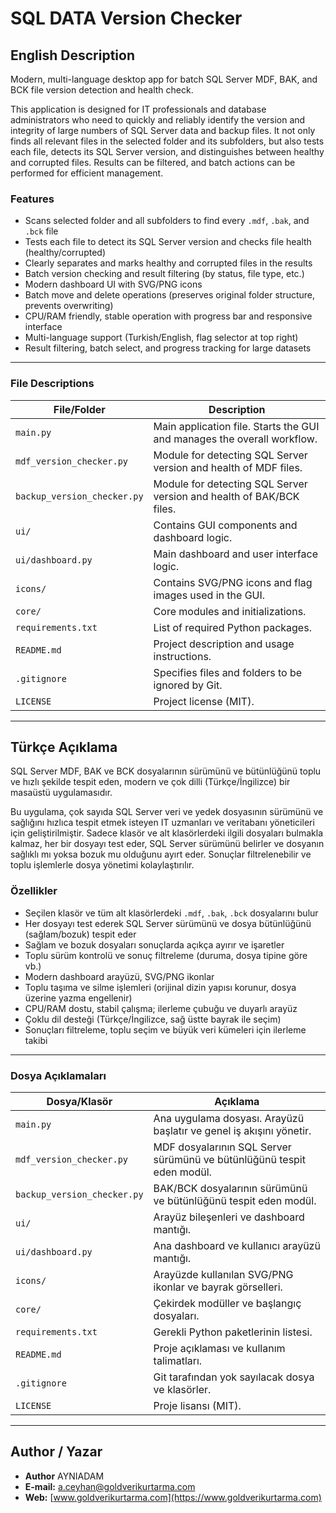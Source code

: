 # SQL DATA Version Checker

## English Description

Modern, multi-language desktop app for batch SQL Server MDF, BAK, and BCK file version detection and health check.

This application is designed for IT professionals and database administrators who need to quickly and reliably identify the version and integrity of large numbers of SQL Server data and backup files. It not only finds all relevant files in the selected folder and its subfolders, but also tests each file, detects its SQL Server version, and distinguishes between healthy and corrupted files. Results can be filtered, and batch actions can be performed for efficient management.

### Features
- Scans selected folder and all subfolders to find every `.mdf`, `.bak`, and `.bck` file
- Tests each file to detect its SQL Server version and checks file health (healthy/corrupted)
- Clearly separates and marks healthy and corrupted files in the results
- Batch version checking and result filtering (by status, file type, etc.)
- Modern dashboard UI with SVG/PNG icons
- Batch move and delete operations (preserves original folder structure, prevents overwriting)
- CPU/RAM friendly, stable operation with progress bar and responsive interface
- Multi-language support (Turkish/English, flag selector at top right)
- Result filtering, batch select, and progress tracking for large datasets

---

### File Descriptions

| File/Folder                | Description                                                                 |
|----------------------------|-----------------------------------------------------------------------------|
| `main.py`                  | Main application file. Starts the GUI and manages the overall workflow.      |
| `mdf_version_checker.py`   | Module for detecting SQL Server version and health of MDF files.             |
| `backup_version_checker.py`| Module for detecting SQL Server version and health of BAK/BCK files.         |
| `ui/`                      | Contains GUI components and dashboard logic.                                |
| `ui/dashboard.py`          | Main dashboard and user interface logic.                                    |
| `icons/`                   | Contains SVG/PNG icons and flag images used in the GUI.                     |
| `core/`                    | Core modules and initializations.                                           |
| `requirements.txt`         | List of required Python packages.                                           |
| `README.md`                | Project description and usage instructions.                                 |
| `.gitignore`               | Specifies files and folders to be ignored by Git.                           |
| `LICENSE`                  | Project license (MIT).                                                      |

---

## Türkçe Açıklama

SQL Server MDF, BAK ve BCK dosyalarının sürümünü ve bütünlüğünü toplu ve hızlı şekilde tespit eden, modern ve çok dilli (Türkçe/İngilizce) bir masaüstü uygulamasıdır.

Bu uygulama, çok sayıda SQL Server veri ve yedek dosyasının sürümünü ve sağlığını hızlıca tespit etmek isteyen IT uzmanları ve veritabanı yöneticileri için geliştirilmiştir. Sadece klasör ve alt klasörlerdeki ilgili dosyaları bulmakla kalmaz, her bir dosyayı test eder, SQL Server sürümünü belirler ve dosyanın sağlıklı mı yoksa bozuk mu olduğunu ayırt eder. Sonuçlar filtrelenebilir ve toplu işlemlerle dosya yönetimi kolaylaştırılır.

### Özellikler
- Seçilen klasör ve tüm alt klasörlerdeki `.mdf`, `.bak`, `.bck` dosyalarını bulur
- Her dosyayı test ederek SQL Server sürümünü ve dosya bütünlüğünü (sağlam/bozuk) tespit eder
- Sağlam ve bozuk dosyaları sonuçlarda açıkça ayırır ve işaretler
- Toplu sürüm kontrolü ve sonuç filtreleme (duruma, dosya tipine göre vb.)
- Modern dashboard arayüzü, SVG/PNG ikonlar
- Toplu taşıma ve silme işlemleri (orijinal dizin yapısı korunur, dosya üzerine yazma engellenir)
- CPU/RAM dostu, stabil çalışma; ilerleme çubuğu ve duyarlı arayüz
- Çoklu dil desteği (Türkçe/İngilizce, sağ üstte bayrak ile seçim)
- Sonuçları filtreleme, toplu seçim ve büyük veri kümeleri için ilerleme takibi

---

### Dosya Açıklamaları

| Dosya/Klasör                | Açıklama                                                                   |
|-----------------------------|----------------------------------------------------------------------------|
| `main.py`                   | Ana uygulama dosyası. Arayüzü başlatır ve genel iş akışını yönetir.        |
| `mdf_version_checker.py`    | MDF dosyalarının SQL Server sürümünü ve bütünlüğünü tespit eden modül.      |
| `backup_version_checker.py` | BAK/BCK dosyalarının sürümünü ve bütünlüğünü tespit eden modül.             |
| `ui/`                       | Arayüz bileşenleri ve dashboard mantığı.                                   |
| `ui/dashboard.py`           | Ana dashboard ve kullanıcı arayüzü mantığı.                                |
| `icons/`                    | Arayüzde kullanılan SVG/PNG ikonlar ve bayrak görselleri.                  |
| `core/`                     | Çekirdek modüller ve başlangıç dosyaları.                                 |
| `requirements.txt`          | Gerekli Python paketlerinin listesi.                                       |
| `README.md`                 | Proje açıklaması ve kullanım talimatları.                                  |
| `.gitignore`                | Git tarafından yok sayılacak dosya ve klasörler.                           |
| `LICENSE`                   | Proje lisansı (MIT).                                                       |

---

## Author / Yazar
- **Author** AYNIADAM
- **E-mail:** a.ceyhan@goldverikurtarma.com
- **Web:** [www.goldverikurtarma.com](https://www.goldverikurtarma.com) 
